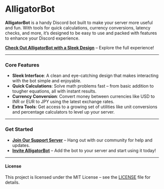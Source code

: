 # AlligatorBot

**AlligatorBot** is a handy Discord bot built to make your server more useful and fun. With tools for quick calculations, currency conversions, latency checks, and more, it’s designed to be easy to use and packed with features to enhance your Discord experience.

**[Check Out AlligatorBot with a Sleek Design](https://TheSudxx.github.io/Alligator/)** – Explore the full experience!

---

### Core Features
- **Sleek Interface**: A clean and eye-catching design that makes interacting with the bot simple and enjoyable.
- **Quick Calculations**: Solve math problems fast – from basic addition to tougher equations, all with instant results.
- **Currency Conversion**: Convert money between currencies like USD to INR or EUR to JPY using the latest exchange rates.
- **Extra Tools**: Get access to a growing set of utilities like unit conversions and percentage calculators to level up your server.

---

### Get Started
- **[Join Our Support Server](https://discord.gg/D64CyEQ26W)** – Hang out with our community for help and updates.
- **[Invite AlligatorBot](https://discord.com/oauth2/authorize?client_id=833248024326963201&permissions=37080129&scope=bot)** – Add the bot to your server and start using it today!

---

#### License
This project is licensed under the MIT License – see the [LICENSE](LICENSE) file for details.
